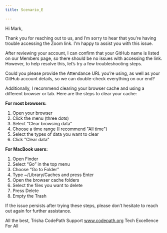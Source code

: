 ```yaml
---
title: Scenario_E

---
```


Hi Mark,

Thank you for reaching out to us, and I’m sorry to hear that you're having trouble accessing the Zoom link. I'm happy to assist you with this issue.

After reviewing your account, I can confirm that your GitHub name is listed on our Members page, so there should be no issues with accessing the link. However, to help resolve this, let’s try a few troubleshooting steps.

Could you please provide the Attendance URL you’re using, as well as your GitHub account details, so we can double-check everything on our end?

Additionally, I recommend clearing your browser cache and using a different browser or tab. Here are the steps to clear your cache:

**For most browsers:**

1. Open your browser
2. Click the menu (three dots)
3. Select “Clear browsing data”
4. Choose a time range (I recommend "All time")
5. Select the types of data you want to clear
6. Click "Clear data"

**For MacBook users:**

1. Open Finder
2. Select “Go” in the top menu
3. Choose “Go to Folder”
4. Type ~/Library/Caches and press Enter
5. Open the browser cache folders
6. Select the files you want to delete
7. Press Delete
8. Empty the Trash


If the issue persists after trying these steps, please don’t hesitate to reach out again for further assistance. 


All the best, 
Trisha
CodePath Support
www.codepath.org
Tech Excellence For All